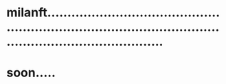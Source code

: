 # milanft.......................................................................................................................................
# soon.....
